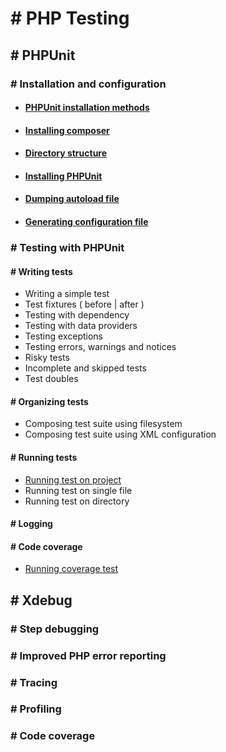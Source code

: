 # # PHP Testing

## # PHPUnit

### # Installation and configuration

* #### [PHPUnit installation methods](docs/phpunit-configuration.md#-phpunit-installation-methods)

* #### [Installing composer](docs/phpunit-configuration.md#-installing-composer)

* #### [Directory structure](docs/phpunit-configuration.md#-directory-structure)

* #### [Installing PHPUnit](docs/phpunit-configuration.md#-installing-phpunit)

* #### [Dumping autoload file](docs/phpunit-configuration.md#-dumping-autoload-file)

* #### [Generating configuration file](docs/phpunit-configuration.md#-generating-configuration-file)

### # Testing with PHPUnit

#### # Writing tests
* Writing a simple test
* Test fixtures ( before | after )
* Testing with dependency
* Testing with data providers
* Testing exceptions
* Testing errors, warnings and notices
* Risky tests
* Incomplete and skipped tests
* Test doubles

#### # Organizing tests
* Composing test suite using filesystem
* Composing test suite using XML configuration

#### # Running tests
* [Running test on project](docs/phpunit-running-test.md#-running-test-on-project)
* Running test on single file
* Running test on directory

#### # Logging
#### # Code coverage
* [Running coverage test](docs/phpunit-code-coverage.md#-running-code-coverage)

## # Xdebug

### # Step debugging
### # Improved PHP error reporting
### # Tracing
### # Profiling
### # Code coverage